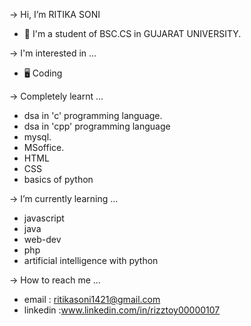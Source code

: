 -> Hi, I’m RITIKA SONI
* 📖 I'm a student of BSC.CS in GUJARAT UNIVERSITY.

-> I'm interested in ...
* 🖥️ Coding
  
-> Completely learnt ...
*  dsa in 'c' programming language.
*  dsa in 'cpp' programming language
*  mysql.
*  MSoffice.
*  HTML
*  CSS
*  basics of python


-> I’m currently learning ...
* javascript
* java
* web-dev
* php
* artificial intelligence with python

-> How to reach me ...
* email : ritikasoni1421@gmail.com
* linkedin :www.linkedin.com/in/rizztoy00000107
<!---
rizztoy/rizztoy is a ✨ special ✨ repository because its `README.md` (this file) appears on your GitHub profile.
You can click the Preview link to take a look at your changes.
--->
